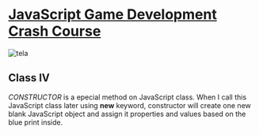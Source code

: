 
# [JavaScript Game Development Crash Course](https://www.youtube.com/watch?v=EvC3ge_puQk)

![tela](https://i.ibb.co/Ny7k5vq/Captura-de-tela-de-2022-07-15-22-46-19.png)

## Class IV

*CONSTRUCTOR* is a epecial method on JavaScript class. When I call this JavaScript class later using **new** keyword, constructor will create one new blank JavaScript object and assign it properties and values based on the blue print inside.